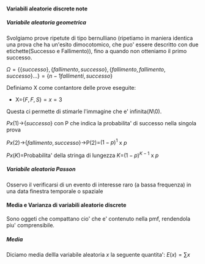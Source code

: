 #### Variabili aleatorie discrete note
##### Variabile aleatoria geometrica
Svolgiamo prove ripetute di tipo bernulliano (ripetiamo in maniera identica una prova che ha un'esito dimocotomico, che puo' essere descritto con due etichette(Successo e Fallimento)), fino a quando non otteniamo il primo successo.

$\Omega=\{\{successo\},\{fallimento,successo\},\{fallimento, fallimento,successo\}...\}=\{n-1 fallimenti,successo\}$

Definiamo X come contantore  delle prove eseguite:
- X=$\{F,F,S\}=x=3$

Questa ci permette di stimarle l'immagine che e' infinita($N$\0).

$Px(1)$->{$successo$}
con P che indica la probabilita' di successo nella singola prova

$Px(2)$->{$fallimento,successo$}->P(2)=$(1-p)^1$ x $p$ 

$Px(K)$=Probabilita' della stringa di lungezza $K$=$(1-p)^{K-1}$ x $p$

##### Variabile aleatoria Passon
Osservo il  verificarsi di un evento di interesse raro (a bassa frequenza) in una data finestra temporale o spaziale


#### Media e Varianza di variabili aleatorie discrete
Sono oggeti che compattano cio' che e' contenuto nella pmf, rendendola piu' comprensibile.

##### Media
Diciamo media dellla variabile aleatoria $x$ la seguente quantita':
$E(x)=\sum{}x$
